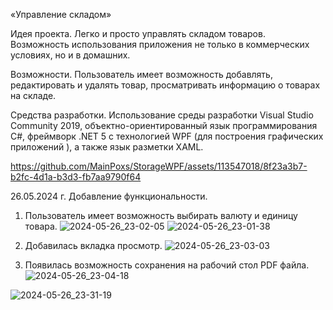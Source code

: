 «Управление складом»

Идея проекта.
Легко и просто управлять складом товаров. Возможность использования приложения
не только в коммерческих условиях, но и в домашних.

Возможности.
Пользователь имеет возможность добавлять, редактировать и удалять товар,
просматривать информацию о товарах на складе.

Средства разработки.
Использование среды разработки Visual Studio Community 2019, объектно-ориентированный язык
программирования С#, фреймворк .NET 5 с технологией WPF (для построения графических приложений ),
а также язык разметки XAML.

https://github.com/MainPoxs/StorageWPF/assets/113547018/8f23a3b7-b2fc-4d1a-b3d3-fb7aa9790f64


26.05.2024 г. Добавление функциональности.

1. Пользователь имеет возможность выбирать валюту и единицу товара.
![2024-05-26_23-02-05](https://github.com/MainPoxs/StorageWPF/assets/113547018/351ae3d2-2047-47ab-b43a-0babedec4865)
![2024-05-26_23-01-38](https://github.com/MainPoxs/StorageWPF/assets/113547018/1d2f5177-cc6b-4236-b9c8-4f5647e09a80)

2. Добавилась вкладка просмотр.
![2024-05-26_23-03-03](https://github.com/MainPoxs/StorageWPF/assets/113547018/f7263977-4f0a-4804-8367-b445bccb1cb3)

3. Появилась возможность сохранения на рабочий стол PDF файла.
![2024-05-26_23-04-18](https://github.com/MainPoxs/StorageWPF/assets/113547018/941ecffe-283b-484e-90c6-50c2792346a9)


![2024-05-26_23-31-19](https://github.com/MainPoxs/StorageWPF/assets/113547018/2aceef77-2de7-4f47-9dca-a316146517a9)
